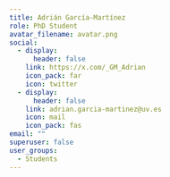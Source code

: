 ```yaml
---
title: Adrián García-Martínez
role: PhD Student
avatar_filename: avatar.png
social:
  - display:
      header: false
    link: https://x.com/_GM_Adrian
    icon_pack: far
    icon: twitter
  - display:
      header: false
    link: adrian.garcia-martinez@uv.es
    icon: mail
    icon_pack: fas
email: ""
superuser: false
user_groups:
  - Students
---
```

